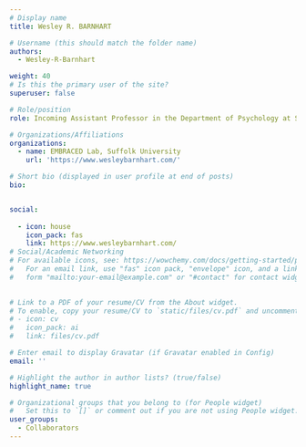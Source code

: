 ```yaml
---
# Display name
title: Wesley R. BARNHART

# Username (this should match the folder name)
authors:
  - Wesley-R-Barnhart

weight: 40
# Is this the primary user of the site?
superuser: false

# Role/position
role: Incoming Assistant Professor in the Department of Psychology at Suffolk University; Director of EMBRACED Lab

# Organizations/Affiliations
organizations:
  - name: EMBRACED Lab, Suffolk University
    url: 'https://www.wesleybarnhart.com/'

# Short bio (displayed in user profile at end of posts)
bio: 


social:
 
  - icon: house
    icon_pack: fas
    link: https://www.wesleybarnhart.com/
# Social/Academic Networking
# For available icons, see: https://wowchemy.com/docs/getting-started/page-builder/#icons
#   For an email link, use "fas" icon pack, "envelope" icon, and a link in the
#   form "mailto:your-email@example.com" or "#contact" for contact widget.

    
# Link to a PDF of your resume/CV from the About widget.
# To enable, copy your resume/CV to `static/files/cv.pdf` and uncomment the lines below.
# - icon: cv
#   icon_pack: ai
#   link: files/cv.pdf

# Enter email to display Gravatar (if Gravatar enabled in Config)
email: ''

# Highlight the author in author lists? (true/false)
highlight_name: true

# Organizational groups that you belong to (for People widget)
#   Set this to `[]` or comment out if you are not using People widget.
user_groups:
  - Collaborators
---
```




